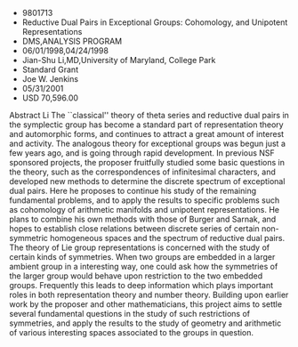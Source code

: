 
* 9801713
* Reductive Dual Pairs in Exceptional Groups: Cohomology, and Unipotent Representations
* DMS,ANALYSIS PROGRAM
* 06/01/1998,04/24/1998
* Jian-Shu Li,MD,University of Maryland, College Park
* Standard Grant
* Joe W. Jenkins
* 05/31/2001
* USD 70,596.00

Abstract Li The ``classical'' theory of theta series and reductive dual pairs in
the symplectic group has become a standard part of representation theory and
automorphic forms, and continues to attract a great amount of interest and
activity. The analogous theory for exceptional groups was begun just a few years
ago, and is going through rapid development. In previous NSF sponsored projects,
the proposer fruitfully studied some basic questions in the theory, such as the
correspondences of infinitesimal characters, and developed new methods to
determine the discrete spectrum of exceptional dual pairs. Here he proposes to
continue his study of the remaining fundamental problems, and to apply the
results to specific problems such as cohomology of arithmetic manifolds and
unipotent representations. He plans to combine his own methods with those of
Burger and Sarnak, and hopes to establish close relations between discrete
series of certain non-symmetric homogeneous spaces and the spectrum of reductive
dual pairs. The theory of Lie group representations is concerned with the study
of certain kinds of symmetries. When two groups are embedded in a larger ambient
group in a interesting way, one could ask how the symmetries of the larger group
would behave upon restriction to the two embedded groups. Frequently this leads
to deep information which plays important roles in both representation theory
and number theory. Building upon earlier work by the proposer and other
mathematicians, this project aims to settle several fundamental questions in the
study of such restrictions of symmetries, and apply the results to the study of
geometry and arithmetic of various interesting spaces associated to the groups
in question.
